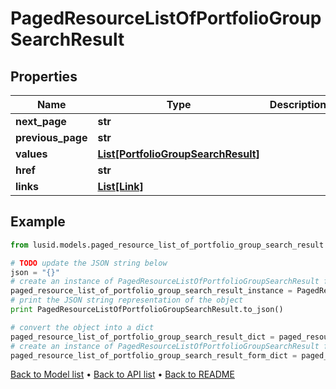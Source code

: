 # PagedResourceListOfPortfolioGroupSearchResult


## Properties
Name | Type | Description | Notes
------------ | ------------- | ------------- | -------------
**next_page** | **str** |  | [optional] 
**previous_page** | **str** |  | [optional] 
**values** | [**List[PortfolioGroupSearchResult]**](PortfolioGroupSearchResult.md) |  | 
**href** | **str** |  | [optional] 
**links** | [**List[Link]**](Link.md) |  | [optional] 

## Example

```python
from lusid.models.paged_resource_list_of_portfolio_group_search_result import PagedResourceListOfPortfolioGroupSearchResult

# TODO update the JSON string below
json = "{}"
# create an instance of PagedResourceListOfPortfolioGroupSearchResult from a JSON string
paged_resource_list_of_portfolio_group_search_result_instance = PagedResourceListOfPortfolioGroupSearchResult.from_json(json)
# print the JSON string representation of the object
print PagedResourceListOfPortfolioGroupSearchResult.to_json()

# convert the object into a dict
paged_resource_list_of_portfolio_group_search_result_dict = paged_resource_list_of_portfolio_group_search_result_instance.to_dict()
# create an instance of PagedResourceListOfPortfolioGroupSearchResult from a dict
paged_resource_list_of_portfolio_group_search_result_form_dict = paged_resource_list_of_portfolio_group_search_result.from_dict(paged_resource_list_of_portfolio_group_search_result_dict)
```
[Back to Model list](../README.md#documentation-for-models) &#8226; [Back to API list](../README.md#documentation-for-api-endpoints) &#8226; [Back to README](../README.md)


